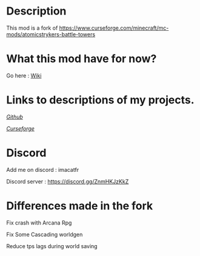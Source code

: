# Description

This mod is a fork of https://www.curseforge.com/minecraft/mc-mods/atomicstrykers-battle-towers

# What this mod have for now?

Go here : [Wiki](https://github.com/quentin452/battle-tower-continuation/wiki)

# Links to descriptions of my projects.
 

[*Github*](https://github.com/quentin452/battle-tower-continuation)

[*Curseforge*](https://legacy.curseforge.com/minecraft/mc-mods/battle-tower-continuation)

# Discord

Add me on discord : imacatfr

Discord server : https://discord.gg/ZnmHKJzKkZ

# Differences made in the fork

Fix crash with Arcana Rpg

Fix Some Cascading worldgen

Reduce tps lags during world saving
